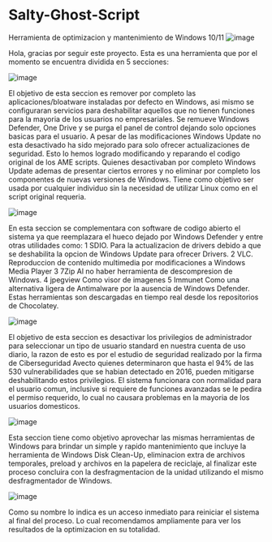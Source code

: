 # Salty-Ghost-Script
Herramienta de optimizacion y mantenimiento de Windows 10/11
![image](https://user-images.githubusercontent.com/108878822/177781276-e28583a6-c2a3-4837-b8c6-4b7c4e1b099c.png)

Hola, gracias por seguir este proyecto. 
Esta es una herramienta que por el momento se encuentra dividida en 5 secciones:

![image](https://user-images.githubusercontent.com/108878822/177790726-08e635bb-9d81-484b-bf30-556f65514d18.png)

El objetivo de esta seccion es remover por completo las aplicaciones/bloatware instaladas por defecto en Windows, asi mismo se configuraran servicios para deshabilitar aquellos que no tienen funciones para la mayoria de los usuarios no empresariales. Se remueve Windows Defender, One Drive y se purga el panel de control dejando solo opciones basicas para el usuario. A pesar de las modificaciones Windows Update no esta desactivado ha sido mejorado para solo ofrecer actualizaciones de seguridad.
Esto lo hemos logrado modificando y reparando el codigo original de los AME scripts. Quienes desactivaban por completo Windows Update ademas de presentar ciertos errores y no eliminar por completo los componentes de nuevas versiones de Windows. Tiene como objetivo ser usada por cualquier individuo sin la necesidad de utilizar Linux como en el script original requeria.

![image](https://user-images.githubusercontent.com/108878822/177790800-40d30faf-edb4-4c94-ac08-3210c15da2bd.png)

En esta seccion se complementara con software de codigo abierto el sistema ya que reemplazara el hueco dejado por Windows Defender y entre otras utilidades como: 
1 SDIO. Para la actualizacion de drivers debido a que se deshabilita la opcion de Windows Update para ofrecer Drivers.
2 VLC. Reproduccion de contenido multimedia por modificaciones a Windows Media Player
3 7Zip Al no haber herramienta de descompresion de Windows.
4 jpegview  Como visor de imagenes 
5 Immunet Como una alternativa ligera de Antimalware por la ausencia de Windows Defender.
Estas herramientas son descargadas en tiempo real desde los repositorios de Chocolatey.

![image](https://user-images.githubusercontent.com/108878822/177790229-a1274a9f-912e-43ca-b324-c88b91dfa53f.png)

El objetivo de esta seccion es desactivar los privilegios de administrador para seleccionar un tipo de usuario standard en nuestra cuenta de uso diario, la razon de esto es por el estudio de seguridad realizado por la firma de Ciberseguridad Avecto quienes determinaron que hasta el 94% de las 530 vulnerabilidades que se habian detectado en 2016, pueden mitigarse deshabilitando estos privilegios.
El sistema funcionara con normalidad para el usuario comun, inclusive si requiere de funciones avanzadas se le pedira el permiso requerido, lo cual no causara problemas en la mayoria de los usuarios domesticos.

![image](https://user-images.githubusercontent.com/108878822/177790883-4373230b-a544-4e85-8f13-b83810c9a467.png)

Esta seccion tiene como objetivo aprovechar las mismas herramientas de Windows para brindar un simple y rapido mantenimiento que incluye la herramienta de Windows Disk Clean-Up, eliminacion extra de archivos temporales, preload y archivos en la papelera de reciclaje, al finalizar este proceso concluira con la desfragmentacion de la unidad utilizando el mismo desfragmentador de Windows.

![image](https://user-images.githubusercontent.com/108878822/177790335-78a77594-eb84-4f4c-bf39-a8c01a6af7a5.png)

Como su nombre lo indica es un acceso inmediato para reiniciar el sistema al final del proceso. Lo cual recomendamos ampliamente para ver los resultados de la optimizacion en su totalidad.
